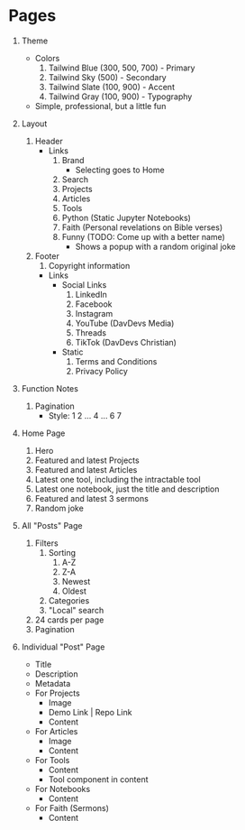 # Pages

1. Theme

   - Colors
     1. Tailwind Blue (300, 500, 700) - Primary
     1. Tailwind Sky (500) - Secondary
     1. Tailwind Slate (100, 900) - Accent
     1. Tailwind Gray (100, 900) - Typography
   - Simple, professional, but a little fun

1. Layout
   1. Header
      - Links
        1. Brand
           - Selecting goes to Home
        1. Search
        1. Projects
        1. Articles
        1. Tools
        1. Python (Static Jupyter Notebooks)
        1. Faith (Personal revelations on Bible verses)
        1. Funny (TODO: Come up with a better name)
           - Shows a popup with a random original joke
   1. Footer
      1. Copyright information
      - Links
        - Social Links
          1. LinkedIn
          1. Facebook
          1. Instagram
          1. YouTube (DavDevs Media)
          1. Threads
          1. TikTok (DavDevs Christian)
        - Static
          1. Terms and Conditions
          1. Privacy Policy
1. Function Notes
   1. Pagination
      - Style: 1 2 ... 4 ... 6 7
1. Home Page
   1. Hero
   1. Featured and latest Projects
   1. Featured and latest Articles
   1. Latest one tool, including the intractable tool
   1. Latest one notebook, just the title and description
   1. Featured and latest 3 sermons
   1. Random joke
1. All "Posts" Page
   1. Filters
      1. Sorting
         1. A-Z
         1. Z-A
         1. Newest
         1. Oldest
      1. Categories
      1. "Local" search
   1. 24 cards per page
   1. Pagination
1. Individual "Post" Page
   - Title
   - Description
   - Metadata
   - For Projects
     - Image
     - Demo Link | Repo Link
     - Content
   - For Articles
     - Image
     - Content
   - For Tools
     - Content
     - Tool component in content
   - For Notebooks
     - Content
   - For Faith (Sermons)
     - Content
